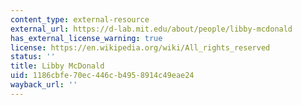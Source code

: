 ```yaml
---
content_type: external-resource
external_url: https://d-lab.mit.edu/about/people/libby-mcdonald
has_external_license_warning: true
license: https://en.wikipedia.org/wiki/All_rights_reserved
status: ''
title: Libby McDonald
uid: 1186cbfe-70ec-446c-b495-8914c49eae24
wayback_url: ''
---
```

